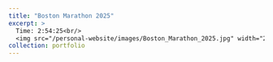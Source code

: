 ```yaml
---
title: "Boston Marathon 2025"
excerpt: >
  Time: 2:54:25<br/>
  <img src="/personal-website/images/Boston_Marathon_2025.jpg" width="200" height="300">
collection: portfolio
---
```


<div class="strava-embed-placeholder" data-embed-type="activity" data-embed-id="14244828177" data-style="standard" data-from-embed="false"></div><script src="https://strava-embeds.com/embed.js"></script>
